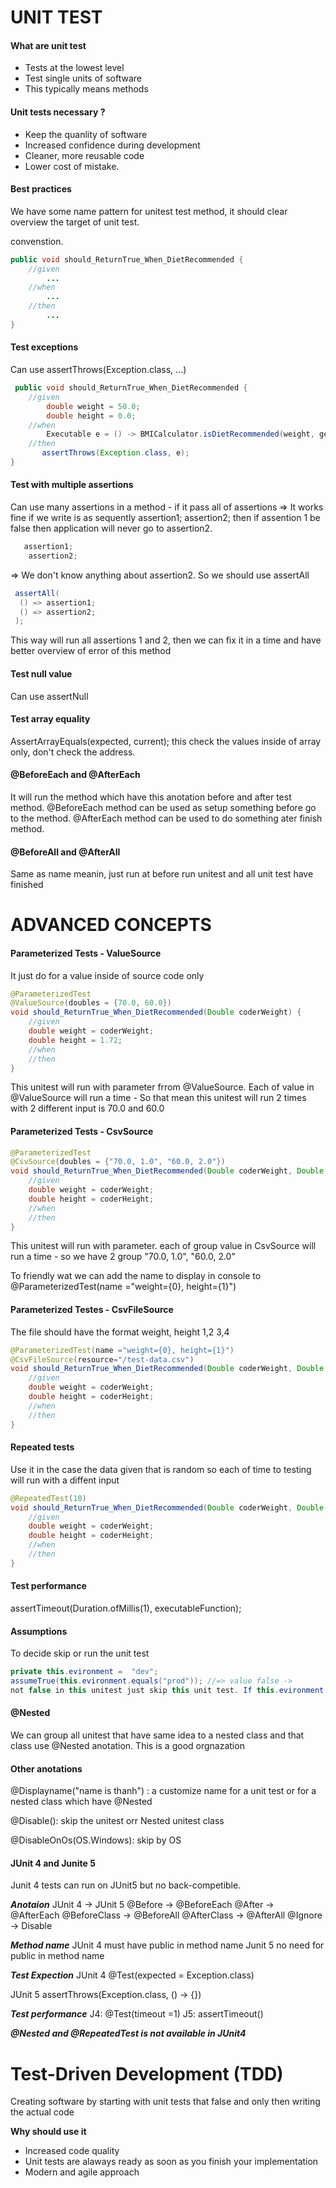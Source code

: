 # UNIT TEST
#### What are unit test
- Tests at the lowest level
- Test single units of software
- This typically means methods
#### Unit tests necessary ?
- Keep the quanlity of software
- Increased confidence during development
- Cleaner, more reusable code
- Lower cost of mistake.

#### Best practices
We have some name pattern for unitest test method, it should clear overview the target of unit test.

convenstion.

```java
public void should_ReturnTrue_When_DietRecommended {
    //given
        ...
    //when
        ...
    //then
        ...
}
```

#### Test exceptions
Can use assertThrows(Exception.class, ...)
```java
 public void should_ReturnTrue_When_DietRecommended {
    //given
        double weight = 50.0;
        double height = 0.0;
    //when
        Executable e = () -> BMICalculator.isDietRecommended(weight, geight)
    //then
       assertThrows(Exception.class, e);
}
```

#### Test with multiple assertions
Can use many assertions in a method - if it pass all of assertions => It works fine
if we write is as sequently assertion1; assertion2; then if assention 1 be false then application will never go to assertion2.
```java
   assertion1;
    assertion2;
```
=> We don't know anything about assertion2. 
So we should use assertAll
```java
 assertAll(
  () => assertion1;
  () => assertion2;
 );
```
This way will run all assertions 1 and 2, then we can fix it in a time and have better overview of error of this method

#### Test null value
Can use assertNull
#### Test array equality
AssertArrayEquals(expected, current); this check the values inside of array only, don't check the address.
#### @BeforeEach and @AfterEach
It will run the method which have this anotation before and after test method.
@BeforeEach method can be used as  setup something before go to the method.
@AfterEach method can be used to do something ater finish method.

#### @BeforeAll and @AfterAll
Same as name meanin, just run at before run unitest and all unit test have finished

# ADVANCED CONCEPTS

#### Parameterized Tests - ValueSource
It just do for a value inside of source code only
```java
@ParameterizedTest
@ValueSource(doubles = {70.0, 60.0})
void should_ReturnTrue_When_DietRecommended(Double coderWeight) {
    //given
    double weight = coderWeight;
    double height = 1.72;
    //when
    //then
}
```
This unitest will run with parameter frrom @ValueSource. Each of value in @ValueSource will run a time - So that mean this unitest will run 2 times with 2 different input is 70.0 and 60.0

#### Parameterized Tests - CsvSource

```java
@ParameterizedTest
@CsvSource(doubles = {"70.0, 1.0", "60.0, 2.0"})
void should_ReturnTrue_When_DietRecommended(Double coderWeight, Double coderHeight) {
    //given
    double weight = coderWeight;
    double height = coderHeight;
    //when
    //then
}
```
This unitest will run with parameter. each of group value in CsvSource will run a time - so we have 2 group "70.0, 1.0", "60.0, 2.0"

To friendly wat we can add the name to display in console to @ParameterizedTest(name ="weight={0}, height={1}")

#### Parameterized Testes - CsvFileSource
The file should have the format
weight, height
1,2
3,4
```java
@ParameterizedTest(name ="weight={0}, height={1}")
@CsvFileSource(resource="/test-data.csv")
void should_ReturnTrue_When_DietRecommended(Double coderWeight, Double coderHeight) {
    //given
    double weight = coderWeight;
    double height = coderHeight;
    //when
    //then
}
```

#### Repeated tests
Use it in the case the data given that is random so each of time to testing will run with a diffent input
```java
@RepeatedTest(10)
void should_ReturnTrue_When_DietRecommended(Double coderWeight, Double coderHeight) {
    //given
    double weight = coderWeight;
    double height = coderHeight;
    //when
    //then
}
```

#### Test performance
assertTimeout(Duration.ofMillis(1), executableFunction);

#### Assumptions
To decide skip or run the unit test
```java
private this.evironment =  "dev";
assumeTrue(this.evironment.equals("prod")); //=> value false -> 
not false in this unitest just skip this unit test. If this.evironment = "prod" the unitest will run
```

#### @Nested
We can group all unitest that have same idea to a nested class and that class use @Nested anotation.
This is a good orgnazation

#### Other anotations
@Displayname("name is thanh") : a customize name for a unit test or for a nested class which have @Nested

@Disable(): skip the unitest orr Nested unitest class

@DisableOnOs(OS.Windows): skip by OS

#### JUnit 4 and Junite 5

Junit 4 tests can run on JUnit5 but no back-competible.

***Anotaion***
JUnit 4 -> JUnit 5
@Before -> @BeforeEach
@After -> @AfterEach
@BeforeClass -> @BeforeAll
@AfterClass -> @AfterAll
@Ignore -> Disable

***Method name***
JUnit 4 must have public in method name
Junit 5 no need for public in method name

***Test Expection***
JUnit 4
@Test(expected = Exception.class)

JUnit 5 
assertThrows(Exception.class, () -> {})

***Test performance***
J4: @Test(timeout =1)
J5: assertTimeout()

***@Nested and @RepeatedTest is not available in JUnit4***

# Test-Driven Development (TDD)
Creating software by starting with unit tests that false and only then writing the actual code

**Why should use it**
- Increased code quality
- Unit tests are alaways ready as soon as you finish your implementation
- Modern and agile approach
